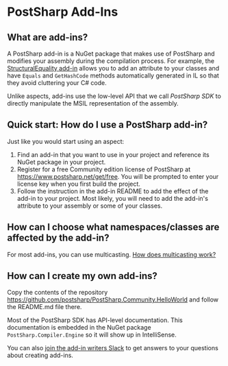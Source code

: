 # PostSharp Add-Ins

## What are add-ins?

A PostSharp  add-in is a NuGet package that makes use of PostSharp and modifies your assembly during the compilation process. For example, the [StructuralEquality add-in](https://github.com/postsharp/PostSharp.Community.StructuralEquality) allows you to add an attribute to your classes and have `Equals` and `GetHashCode` methods automatically generated in IL so that they avoid cluttering your C# code.

Unlike aspects, add-ins use the low-level API that we call *PostSharp SDK* to directly manipulate the MSIL representation of the assembly.

## Quick start: How do I use a PostSharp add-in?

Just like you would start using an aspect:

1. Find an add-in that you want to use in your project and reference its NuGet package in your project.
2. Register for a free Community edition license of PostSharp at https://www.postsharp.net/get/free. You will be prompted to enter your license key when you first build the project.
3. Follow the instruction in the add-in README to add the effect of the add-in to your project. Most likely, you will need to add the add-in's attribute to your assembly or some of your classes.

## How can I choose what namespaces/classes are affected by the add-in?

For most add-ins, you can use multicasting. [How does multicasting work?](multicasting.md)

## How can I create my own add-ins?

Copy the contents of the repository https://github.com/postsharp/PostSharp.Community.HelloWorld and follow the README.md file there. 

Most of the PostSharp SDK has API-level documentation. This documentation is embedded in the NuGet package `PostSharp.Compiler.Engine` so it will show up in IntelliSense.

You can also [join the add-in writers Slack](https://join.slack.com/t/postsharp-addins/shared_invite/zt-d5il7j68-LRfbUOKuP7Hn2Amzb_nnDQ) to get answers to your questions about creating add-ins.

